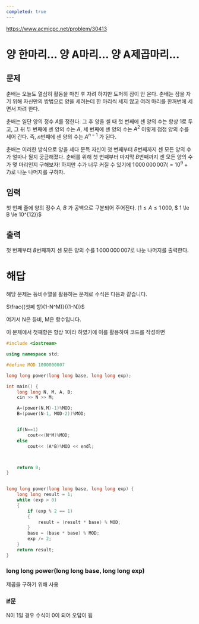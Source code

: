 ```yaml
---
completed: true
---
```



https://www.acmicpc.net/problem/30413

# 양 한마리... 양 A마리... 양 A제곱마리...

## 문제
춘배는 오늘도 열심히 활동을 마친 후 자려 하지만 도저히 잠이 안 온다. 춘배는 잠을 자기 위해 자신만의 방법으로 양을 세려는데 한 마리씩 세지 않고 여러 마리를 한꺼번에 세면서 자려 한다.

춘배는 일단 양의 정수 
$A$를 정한다. 그 후 양을 셀 때 첫 번째에 센 양의 수는 항상 
$1$로 두고, 그 뒤 두 번째에 센 양의 수는 
$A$, 세 번째에 센 양의 수는 
$A^{2}$ 이렇게 점점 양의 수를 세어 간다. 즉, 
$n$번째에 센 양의 수는 
$A^{n-1}$ 가 된다.

춘배는 이러한 방식으로 양을 세다 문득 자신이 첫 번째부터 
$B$번째까지 센 모든 양의 수가 얼마나 될지 궁금해졌다. 춘배를 위해 첫 번째부터 마지막 
$B$번째까지 센 모든 양의 수가 몇 마리인지 구해보자! 하지만 수가 너무 커질 수 있기에 
$1\,000\,000\,007(= 10^{9} + 7)$로 나눈 나머지를 구하자.

## 임력
첫 번째 줄에 양의 정수 
$A$, 
$B$ 가 공백으로 구분되어 주어진다. 
$(1 \le A \le 1\,000$, 
$ 1 \le B \le 10^{12})$ 

## 출력
첫 번째부터 
$B$번째까지 센 모든 양의 수를 
$1\,000\,000\,007$로 나눈 나머지를 출력한다.

# 해답
해당 문제는 등비수열을 활용하는 문제로 수식은 다음과 같습니다.

$\frac{(첫쩨 항)(1-N^M)}{(1-N)}$

여기서 N은 등비, M은 항수입니다.

이 문제에서 첫째항은 항상 1이라 하였기에 이를 활용하여 코드를 작성하면

```cpp
#include <iostream>

using namespace std;

#define MOD 1000000007

long long power(long long base, long long exp);

int main() {
    long long N, M, A, B;
    cin >> N >> M;

    A=(power(N,M)-1)%MOD;
    B=(power(N-1, MOD-2))%MOD;


    if(N==1)
        cout<<(N*M)%MOD;
    else
        cout<< (A*B)%MOD << endl;



    return 0;
}


long long power(long long base, long long exp) {
    long long result = 1;
    while (exp > 0) 
    {
        if (exp % 2 == 1) 
        {
            result = (result * base) % MOD;
        }
        base = (base * base) % MOD;
        exp /= 2;
    }
    return result;
}
```

### long long power(long long base, long long exp)
제곱을 구하기 위해 사용

### if문

N이 1일 경우 수식이 0이 되어 오답이 됨